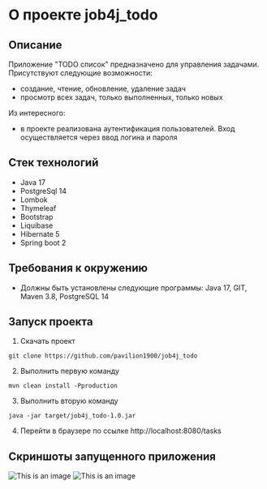 # О проекте job4j_todo

## Описание

Приложение "TODO список" предназначено для управления задачами.
Присутствуют следующие возможности:

* создание, чтение, обновление, удаление задач
* просмотр всех задач, только выполненных, только новых

Из интересного:

* в проекте реализована аутентификация пользователей.
  Вход осуществляется через ввод логина и пароля

## Стек технологий

* Java 17
* PostgreSql 14
* Lombok
* Thymeleaf
* Bootstrap
* Liquibase
* Hibernate 5
* Spring boot 2

## Требования к окружению

* Должны быть установлены следующие программы: Java 17, GIT, Maven 3.8, PostgreSQL 14

## Запуск проекта

1. Скачать проект

~~~
git clone https://github.com/pavilion1900/job4j_todo
~~~

2. Выполнить первую команду

~~~
mvn clean install -Pproduction
~~~

3. Выполнить вторую команду

~~~
java -jar target/job4j_todo-1.0.jar
~~~

4. Перейти в браузере по ссылке http://localhost:8080/tasks

## Скриншоты запущенного приложения

![This is an image](https://i.ibb.co/ZcqhKFK/2023-03-05-10-59-02.png)
![This is an image](https://i.ibb.co/k5MDtcF/2023-03-05-10-58-26.png)